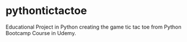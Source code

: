 # pythontictactoe
Educational Project in Python creating the game tic tac toe from Python Bootcamp Course in Udemy.
